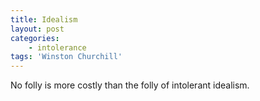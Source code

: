 ```yaml
---
title: Idealism
layout: post
categories:
    - intolerance
tags: 'Winston Churchill'
---
```


No folly is more costly than the folly of intolerant idealism.